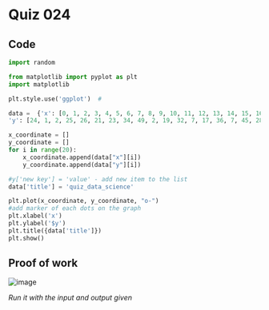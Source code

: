 # Quiz 024

## Code
```.py
import random

from matplotlib import pyplot as plt
import matplotlib

plt.style.use('ggplot')  #

data =  {'x': [0, 1, 2, 3, 4, 5, 6, 7, 8, 9, 10, 11, 12, 13, 14, 15, 16, 17, 18, 19],
'y': [24, 1, 2, 25, 26, 21, 23, 34, 49, 2, 19, 32, 7, 17, 36, 7, 45, 28, 40, 46]}

x_coordinate = []
y_coordinate = []
for i in range(20):
    x_coordinate.append(data["x"][i])
    y_coordinate.append(data["y"][i])

#y['new key'] = 'value' - add new item to the list
data['title'] = 'quiz_data_science'

plt.plot(x_coordinate, y_coordinate, "o-")
#add marker of each dots on the graph
plt.xlabel('x')
plt.ylabel('$y')
plt.title({data['title']})
plt.show()

```
## Proof of work
![image](https://github.com/user-attachments/assets/27a7f939-5899-4a59-9ee2-e1b3da02ecf5)

*Run it with the input and output given*
